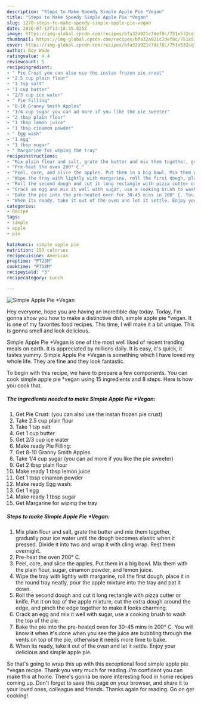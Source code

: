 ```yaml
---
description: "Steps to Make Speedy Simple Apple Pie *Vegan"
title: "Steps to Make Speedy Simple Apple Pie *Vegan"
slug: 1278-steps-to-make-speedy-simple-apple-pie-vegan
date: 2020-07-12T13:18:35.025Z
image: https://img-global.cpcdn.com/recipes/bfa32a921c7def8c/751x532cq70/simple-apple-pie-vegan-recipe-main-photo.jpg
thumbnail: https://img-global.cpcdn.com/recipes/bfa32a921c7def8c/751x532cq70/simple-apple-pie-vegan-recipe-main-photo.jpg
cover: https://img-global.cpcdn.com/recipes/bfa32a921c7def8c/751x532cq70/simple-apple-pie-vegan-recipe-main-photo.jpg
author: Roy Wade
ratingvalue: 4.4
reviewcount: 5
recipeingredient:
- " Pie Crust you can also use the instan frozen pie crust"
- "2.5 cup plain flour"
- "1 tsp salt"
- "1 cup butter"
- "2/3 cup ice water"
- " Pie Filling"
- "8-10 Granny Smith Apples"
- "1/4 cup sugar you can ad more if you like the pie sweeter"
- "2 tbsp plain flour"
- "1 tbsp lemon juice"
- "1 tbsp cinamon powder"
- " Egg wash"
- "1 egg"
- "1 tbsp sugar"
- " Margarine for wiping the tray"
recipeinstructions:
- "Mix plain flour and salt, grate the butter and mix them together, gradually pour ice water until the dough becomes elastic when it pressed. Divide it into two and wrap it with cling wrap. Rest them overnight."
- "Pre-heat the oven 200° C."
- "Peel, core, and slice the apples. Put them in a big bowl. Mix them with the plain flour, sugar, cinamon powder, and lemon juice."
- "Wipe the tray with lightly with margarine, roll the first dough, place it in the round tray neatly, pour the apple mixture into the tray and pat it down."
- "Roll the second dough and cut it long rectangle with pizza cutter or knife. Put it on top of the apple mixture, cut the extra dough around the edge, and pinch the edge together to make it looks charming."
- "Crack an egg and mix it well with sugar, use a cooking brush to wash the top of the pie."
- "Bake the pie into the pre-heated oven for 30-45 mins in 200° C. You will know it when it&#39;s done when you see the juice are bubbling through the vents on top of the pie, otherwise it needs more time to bake."
- "When its ready, take it out of the oven and let it settle. Enjoy your delicious and simple apple pie."
categories:
- Recipe
tags:
- simple
- apple
- pie

katakunci: simple apple pie 
nutrition: 193 calories
recipecuisine: American
preptime: "PT28M"
cooktime: "PT58M"
recipeyield: "3"
recipecategory: Lunch

---
```



![Simple Apple Pie *Vegan](https://img-global.cpcdn.com/recipes/bfa32a921c7def8c/751x532cq70/simple-apple-pie-vegan-recipe-main-photo.jpg)

Hey everyone, hope you are having an incredible day today. Today, I'm gonna show you how to make a distinctive dish, simple apple pie *vegan. It is one of my favorites food recipes. This time, I will make it a bit unique. This is gonna smell and look delicious.



Simple Apple Pie *Vegan is one of the most well liked of recent trending meals on earth. It is appreciated by millions daily. It is easy, it's quick, it tastes yummy. Simple Apple Pie *Vegan is something which I have loved my whole life. They are fine and they look fantastic.


To begin with this recipe, we have to prepare a few components. You can cook simple apple pie *vegan using 15 ingredients and 8 steps. Here is how you cook that.

<!--inarticleads1-->

##### The ingredients needed to make Simple Apple Pie *Vegan:

1. Get  Pie Crust: (you can also use the instan frozen pie crust)
1. Take 2.5 cup plain flour
1. Take 1 tsp salt
1. Get 1 cup butter
1. Get 2/3 cup ice water
1. Make ready  Pie Filling:
1. Get 8-10 Granny Smith Apples
1. Take 1/4 cup sugar (you can ad more if you like the pie sweeter)
1. Get 2 tbsp plain flour
1. Make ready 1 tbsp lemon juice
1. Get 1 tbsp cinamon powder
1. Make ready  Egg wash:
1. Get 1 egg
1. Make ready 1 tbsp sugar
1. Get  Margarine for wiping the tray




<!--inarticleads2-->

##### Steps to make Simple Apple Pie *Vegan:

1. Mix plain flour and salt, grate the butter and mix them together, gradually pour ice water until the dough becomes elastic when it pressed. Divide it into two and wrap it with cling wrap. Rest them overnight.
1. Pre-heat the oven 200° C.
1. Peel, core, and slice the apples. Put them in a big bowl. Mix them with the plain flour, sugar, cinamon powder, and lemon juice.
1. Wipe the tray with lightly with margarine, roll the first dough, place it in the round tray neatly, pour the apple mixture into the tray and pat it down.
1. Roll the second dough and cut it long rectangle with pizza cutter or knife. Put it on top of the apple mixture, cut the extra dough around the edge, and pinch the edge together to make it looks charming.
1. Crack an egg and mix it well with sugar, use a cooking brush to wash the top of the pie.
1. Bake the pie into the pre-heated oven for 30-45 mins in 200° C. You will know it when it&#39;s done when you see the juice are bubbling through the vents on top of the pie, otherwise it needs more time to bake.
1. When its ready, take it out of the oven and let it settle. Enjoy your delicious and simple apple pie.




So that's going to wrap this up with this exceptional food simple apple pie *vegan recipe. Thank you very much for reading. I'm confident you can make this at home. There's gonna be more interesting food in home recipes coming up. Don't forget to save this page on your browser, and share it to your loved ones, colleague and friends. Thanks again for reading. Go on get cooking!
